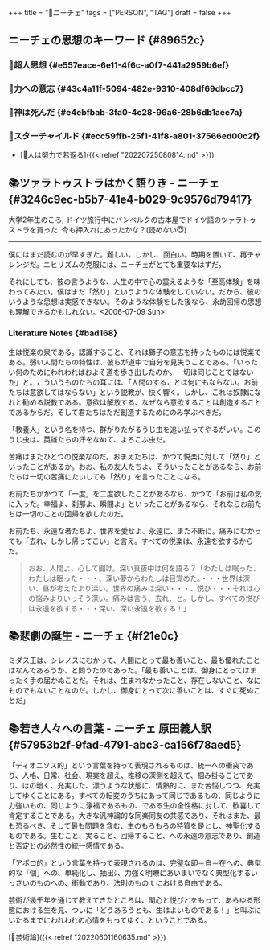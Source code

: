 +++
title = "👨ニーチェ"
tags = ["PERSON", "TAG"]
draft = false
+++

## ニーチェの思想のキーワード {#89652c}


### 🔖超人思想 {#e557eace-6e11-4f6c-a0f7-441a2959b6ef}


### 🔖力への意志 {#43c4a11f-5094-482e-9310-408df69dbcc7}


### 🔖神は死んだ {#e4ebfbab-3fa0-4c28-96a6-28b6db1aee7a}


### 🔖スターチャイルド {#ecc59ffb-25f1-41f8-a801-37566ed00c2f}

-   [🦊人は努力で若返る]({{< relref "20220725080814.md" >}})


## 📚ツァラトゥストラはかく語りき - ニーチェ {#3246c9ec-b5b7-41e4-b029-9c9576d79417}

大学2年生のころ, ドイツ旅行中にバンベルクの古本屋でドイツ語のツァラトゥストラを買った. 今も押入れにあったかな？(読めない😇)

---

僕にはまだ読むのが早すぎた。難しい。しかし、面白い。時期を置いて、再チャレンジだ。ニヒリズムの克服には、ニーチェがとても重要なはずだ。

それにしても、彼の言うような、人生の中で心の震えるような「至高体験」を味わってみたい。僕はまだ「然り」というような体験をしていない。だから、彼のいうような思想は実感できない。そのような体験をした後なら、永劫回帰の思想も理解できるかもしれない。<span class="timestamp-wrapper"><span class="timestamp">&lt;2006-07-09 Sun&gt;</span></span>


### Literature Notes {#bad168}

生は悦楽の泉である。認識すること、それは獅子の意志を持ったものには悦楽である。弱い人間たちの特性は、彼らが道中で自分を見失うことである。「いったい何のためにわれわれはおよそ道を歩き出したのか。一切は同じことではないか」と。こういうものたちの耳には、「人間のすることは何にもならない。お前たちは意欲してはならない」という説教が、快く響く。しかし、これは奴隷になれと勧める説教である。意欲は解放する、なぜなら意欲することは創造することであるからだ。そして君たちはただ創造するためにのみ学ぶべきだ。

「教養人」という名を持つ、群がりたがるうじ虫を追い払ってやるがいい。このうじ虫は、英雄たちの汗をなめて、よろこぶ虫だ。

苦痛はまたひとつの悦楽なのだ。おまえたちは、かつて悦楽に対して「然り」といったことがあるか。おお、私の友人たちよ、そういったことがあるなら、お前たちは一切の苦痛にたいしても「然り」を言ったことになる。

お前たちがかつて「一度」を二度欲したことがあるなら、かつて「お前は私の気に入った。幸福よ、刹那よ、瞬間よ」といったことがあるなら、それならお前たちは一切のことの回帰を欲したのだ。

お前たち、永遠な者たちよ、世界を愛せよ、永遠に、また不断に。痛みにむかっても「去れ、しかし帰ってこい」と言え。すべての悦楽は、永遠を欲するからだ。

> おお、人間よ、心して聞け。深い真夜中は何を語る？「わたしは眠った、わたしは眠った・・・、深い夢からわたしは目覚めた。・・・世界は深い、昼が考えたより深い。世界の痛みは深い・・・、悦び・・・それは心の悩みよりいっそう深い。痛みは言う、去れ、と。しかし、すべての悦びは永遠を欲する・・・深い、深い永遠を欲する！」


## 📚悲劇の誕生 - ニーチェ {#f21e0c}

ミダス王は、シレノスにむかって、人間にとって最も善いこと、最も優れたことはなんであろうか、と問うたのであった。「最も善いことは、御身にとってはまったく手の届かぬことだ。それは、生まれなかったこと、存在しないこと、なにものでもないことなのだ。しかし、御身にとって次に善いことは、すぐに死ぬことだ」


## 📚若き人々への言葉 - ニーチェ 原田義人訳 {#57953b2f-9fad-4791-abc3-ca156f78aed5}

「ディオニソス的」という言葉を持って表現されるものは、統一への衝突であり、人格、日常、社会、現実を超え、推移の深側を超えて、掴み掛ることであり、ほの暗く、充実した、漂うような状態に、情熱的に、また苦悩しつつ、充実してゆくことにある。すべての転変のうちにあって同じであるもの、同じように力強いもの、同じように浄福であるもの、である生の全性格に対して、歓喜して肯定することである。大きな汎神論的な同楽同友の共感であり、それはまた、最も恐るべき、そして最も問題を含む、生のもろもろの特質を是とし、神聖化するものである。生むこと、実ること、回帰すること、への永遠の意志であり、創造と否定との必然性の統一感情である。

「アポロ的」という言葉を持って表現されるのは、完璧な即＝自＝在への、典型的な「個」への、単純化し、抽出ｼ、力強く明瞭にあいまいでなく典型化するいっさいのものへの、衝動であり、法則のものｔにおける自由である。

芸術が幾千年を通じて教えてきたところは、関心と悦びとをもって、あらゆる形態における生を見、ついに「どうあろうとも、生はよいものである！」と叫ぶにいたるまでにわれわれの心情をもってゆく、ということである。

[🔖芸術論]({{< relref "20220601160635.md" >}})

